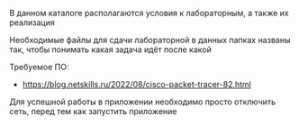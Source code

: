 В данном каталоге располагаются условия к лабораторным, а также их реализация

Необходимые файлы для сдачи лабораторной в данных папках названы так, чтобы понимать какая задача идёт после какой


Требуемое ПО:
- https://blog.netskills.ru/2022/08/cisco-packet-tracer-82.html

Для успешной работы в приложении необходимо просто отключить сеть, перед тем как запустить приложение
